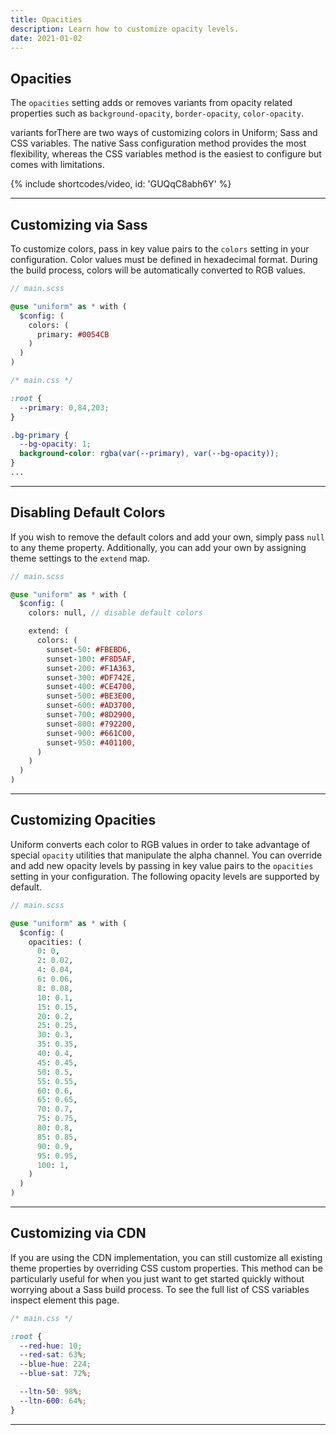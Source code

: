 ```yaml
---
title: Opacities
description: Learn how to customize opacity levels.
date: 2021-01-02
---
```


## Opacities

The `opacities` setting adds or removes variants from opacity related properties such as `background-opacity`, `border-opacity`, `color-opacity`.

variants forThere are two ways of customizing colors in Uniform; Sass and CSS variables. The native Sass configuration method provides the most flexibility, whereas the CSS variables method is the easiest to configure but comes with limitations.

{% include shortcodes/video, id: 'GUQqC8abh6Y' %}

---

## Customizing via Sass

To customize colors, pass in key value pairs to the `colors` setting in your configuration. Color values must be defined in hexadecimal format. During the build process, colors will be automatically converted to RGB values.

```scss
// main.scss

@use "uniform" as * with (
  $config: (
    colors: (
      primary: #0054CB
    )
  )
)
```

```css
/* main.css */

:root {
  --primary: 0,84,203;
}

.bg-primary {
  --bg-opacity: 1;
  background-color: rgba(var(--primary), var(--bg-opacity));
}
...
```

---

## Disabling Default Colors

If you wish to remove the default colors and add your own, simply pass `null` to any theme property. Additionally, you can add your own by assigning theme settings to the `extend` map.

```scss
// main.scss

@use "uniform" as * with (
  $config: (
    colors: null, // disable default colors

    extend: (
      colors: (
        sunset-50: #FBEBD6,
        sunset-100: #F8D5AF,
        sunset-200: #F1A363,
        sunset-300: #DF742E,
        sunset-400: #CE4700,
        sunset-500: #BE3E00,
        sunset-600: #AD3700,
        sunset-700: #8D2900,
        sunset-800: #792200,
        sunset-900: #661C00,
        sunset-950: #401100,
      )
    )
  )
)
```


---

## Customizing Opacities

Uniform converts each color to RGB values in order to take advantage of special `opacity` utilities that manipulate the alpha channel. You can override and add new opacity levels by passing in key value pairs to the `opacities` setting in your configuration. The following opacity levels are supported by default.

```scss
// main.scss

@use "uniform" as * with (
  $config: (
    opacities: (
      0: 0,
      2: 0.02,
      4: 0.04,
      6: 0.06,
      8: 0.08,
      10: 0.1,
      15: 0.15,
      20: 0.2,
      25: 0.25,
      30: 0.3,
      35: 0.35,
      40: 0.4,
      45: 0.45,
      50: 0.5,
      55: 0.55,
      60: 0.6,
      65: 0.65,
      70: 0.7,
      75: 0.75,
      80: 0.8,
      85: 0.85,
      90: 0.9,
      95: 0.95,
      100: 1,
    )
  )
)
```

---

## Customizing via CDN

If you are using the CDN implementation, you can still customize all existing theme properties by overriding CSS custom properties. This method can be particularly useful for when you just want to get started quickly without worrying about a Sass build process. To see the full list of CSS variables inspect element this page.

```css
/* main.css */

:root {
  --red-hue: 10;
  --red-sat: 63%;
  --blue-hue: 224;
  --blue-sat: 72%;

  --ltn-50: 98%;
  --ltn-600: 64%;
}
```
---


